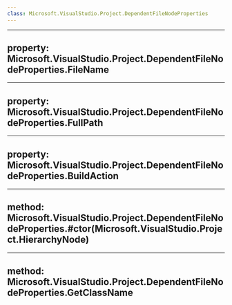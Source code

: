 ```yaml
---
class: Microsoft.VisualStudio.Project.DependentFileNodeProperties
---
```


---
property: Microsoft.VisualStudio.Project.DependentFileNodeProperties.FileName
---

---
property: Microsoft.VisualStudio.Project.DependentFileNodeProperties.FullPath
---

---
property: Microsoft.VisualStudio.Project.DependentFileNodeProperties.BuildAction
---

---
method: Microsoft.VisualStudio.Project.DependentFileNodeProperties.#ctor(Microsoft.VisualStudio.Project.HierarchyNode)
---

---
method: Microsoft.VisualStudio.Project.DependentFileNodeProperties.GetClassName
---

